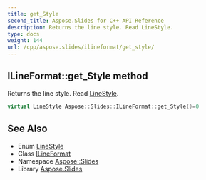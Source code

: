 ```yaml
---
title: get_Style
second_title: Aspose.Slides for C++ API Reference
description: Returns the line style. Read LineStyle.
type: docs
weight: 144
url: /cpp/aspose.slides/ilineformat/get_style/
---
```

## ILineFormat::get_Style method


Returns the line style. Read [LineStyle](../../linestyle/).

```cpp
virtual LineStyle Aspose::Slides::ILineFormat::get_Style()=0
```

## See Also

* Enum [LineStyle](../../linestyle/)
* Class [ILineFormat](../)
* Namespace [Aspose::Slides](../../)
* Library [Aspose.Slides](../../../)
